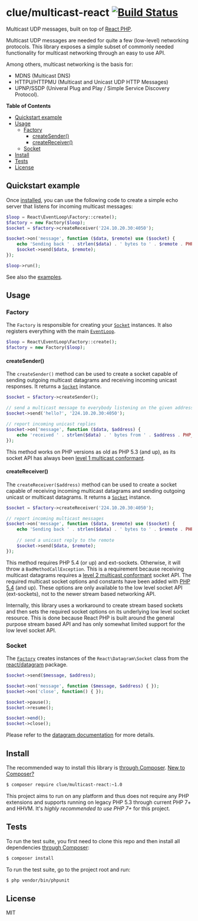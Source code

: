 # clue/multicast-react [![Build Status](https://travis-ci.org/clue/php-multicast-react.svg?branch=master)](https://travis-ci.org/clue/php-multicast-react)

Multicast UDP messages, built on top of [React PHP](http://reactphp.org/).

Multicast UDP messages are needed for quite a few (low-level) networking protocols.
This library exposes a simple subset of commonly needed functionality for
multicast networking through an easy to use API.

Among others, multicast networking is the basis for:

* MDNS (Multicast DNS)
* HTTPU/HTTPMU (Multicast and Unicast UDP HTTP Messages)
* UPNP/SSDP (Univeral Plug and Play / Simple Service Discovery Protocol).

**Table of Contents**

* [Quickstart example](#quickstart-example)
* [Usage](#usage)
  * [Factory](#factory)
    * [createSender()](#createsender)
    * [createReceiver()](#createreceiver)
  * [Socket](#socket)
* [Install](#install)
* [Tests](#tests)
* [License](#license)

## Quickstart example

Once [installed](#install), you can use the following code to create a simple
echo server that listens for incoming multicast messages:

```php
$loop = React\EventLoop\Factory::create();
$factory = new Factory($loop);
$socket = $factory->createReceiver('224.10.20.30:4050');

$socket->on('message', function ($data, $remote) use ($socket) {
    echo 'Sending back ' . strlen($data) . ' bytes to ' . $remote . PHP_EOL;
    $socket->send($data, $remote);
});

$loop->run();
```

See also the [examples](examples).

## Usage

### Factory

The `Factory` is responsible for creating your [`Socket`](#socket) instances.
It also registers everything with the main [`EventLoop`](https://github.com/reactphp/event-loop#usage).

```php
$loop = React\EventLoop\Factory::create();
$factory = new Factory($loop);
```

#### createSender()

The `createSender()` method can be used to create a socket capable of sending outgoing multicast datagrams and receiving incoming unicast responses. It returns a [`Socket`](#socket) instance.

```php
$socket = $factory->createSender();

// send a multicast message to everybody listening on the given address
$socket->send('hello?', '224.10.20.30:4050');

// report incoming unicast replies
$socket->on('message', function ($data, $address) {
    echo 'received ' . strlen($data) . ' bytes from ' . $address . PHP_EOL;
});
```

This method works on PHP versions as old as PHP 5.3 (and up), as its socket API has always been
[level 1 multicast conformant](http://www.tldp.org/HOWTO/Multicast-HOWTO-2.html#ss2.2).

#### createReceiver()

The `createReceiver($address)` method can be used to create a socket capable of receiving incoming multicast datagrams and sending outgoing unicast or multicast datagrams. It returns a [`Socket`](#socket) instance.

```php
$socket = $factory->createReceiver('224.10.20.30:4050');

// report incoming multicast messages 
$socket->on('message', function ($data, $remote) use ($socket) {
    echo 'Sending back ' . strlen($data) . ' bytes to ' . $remote . PHP_EOL;
    
    // send a unicast reply to the remote
    $socket->send($data, $remote);
});
```

This method requires PHP 5.4 (or up) and ext-sockets.
Otherwise, it will throw a `BadMethodCallException`.
This is a requirement because receiving multicast datagrams requires a
[level 2 multicast conformant](http://www.tldp.org/HOWTO/Multicast-HOWTO-2.html#ss2.2)
socket API.
The required multicast socket options and constants have been added with
[PHP 5.4](http://php.net/manual/en/migration54.global-constants.php) (and up).
These options are only available to the low level socket API (ext-sockets), not
to the newer stream based networking API.

Internally, this library uses a workaround to create stream based sockets
and then sets the required socket options on its underlying low level socket
resource.
This is done because React PHP is built around the general purpose stream based API
and has only somewhat limited support for the low level socket API.

### Socket

The [`Factory`](#factory) creates instances of the `React\Datagram\Socket` class from the [react/datagram](https://github.com/reactphp/datagram) package.

```php
$socket->send($message, $address);

$socket->on('message', function ($message, $address) { });
$socket->on('close', function() { });

$socket->pause();
$socket->resume();

$socket->end();
$socket->close();
```

Please refer to the [datagram documentation](https://github.com/reactphp/datagram#usage) for more details.

## Install

The recommended way to install this library is [through Composer](http://getcomposer.org).
[New to Composer?](http://getcomposer.org/doc/00-intro.md)

```bash
$ composer require clue/multicast-react:~1.0
```

This project aims to run on any platform and thus does not require any PHP
extensions and supports running on legacy PHP 5.3 through current PHP 7+ and
HHVM.
It's *highly recommended to use PHP 7+* for this project.

## Tests

To run the test suite, you first need to clone this repo and then install all
dependencies [through Composer](https://getcomposer.org):

```bash
$ composer install
```

To run the test suite, go to the project root and run:

```bash
$ php vendor/bin/phpunit
```

## License

MIT
